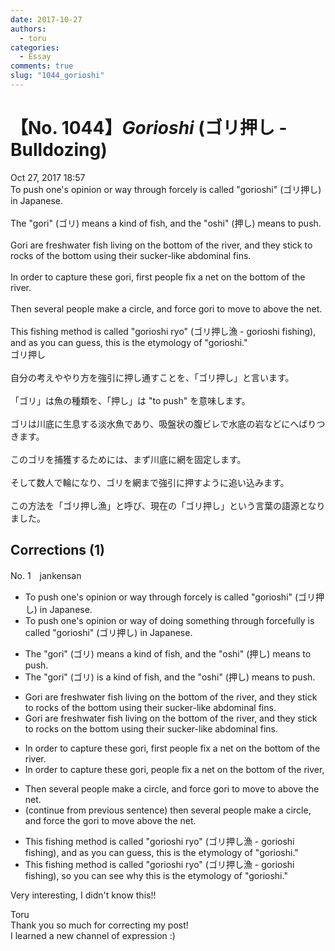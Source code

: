 ```yaml
---
date: 2017-10-27
authors:
  - toru
categories:
  - Essay
comments: true
slug: "1044_gorioshi"
---
```


# 【No. 1044】<strong><em>Gorioshi</strong></em> (ゴリ押し - Bulldozing)
<div class="date">Oct 27, 2017 18:57</div>
<div id="post"><div id="body_show_ori">
To push one's opinion or way through forcely is called "gorioshi" (ゴリ押し) in Japanese.<br/><br/>The "gori" (ゴリ) means a kind of fish, and the "oshi" (押し) means to push.<br/><br/>Gori are freshwater fish living on the bottom of the river, and they stick to rocks of the bottom using their sucker-like abdominal fins.<br/><br/>In order to capture these gori, first people fix a net on the bottom of the river.<br/><br/>Then several people make a circle, and force gori to move to above the net.<br/><br/>This fishing method is called "gorioshi ryo" (ゴリ押し漁 - gorioshi fishing), and as you can guess, this is the etymology of "gorioshi."
</div></div>

<!-- more -->

<div id="post_ja"><div id="body_show_mo">
ゴリ押し<br/><br/>自分の考えややり方を強引に押し通すことを、「ゴリ押し」と言います。<br/><br/>「ゴリ」は魚の種類を、「押し」は "to push" を意味します。<br/><br/>ゴリは川底に生息する淡水魚であり、吸盤状の腹ビレで水底の岩などにへばりつきます。<br/><br/>このゴリを捕獲するためには、まず川底に網を固定します。<br/><br/>そして数人で輪になり、ゴリを網まで強引に押すように追い込みます。<br/><br/>この方法を「ゴリ押し漁」と呼び、現在の「ゴリ押し」という言葉の語源となりました。
</div></div>

## Corrections (1)
<div id="block"><div class="first_name"> No. 1　<span class="just_name">jankensan</span></div><div id="block2">
<ul class="correction_field">
<li class="incorrect">To push one's opinion or way through forcely is called "gorioshi" (ゴリ押し) in Japanese.</li>
<li class="corrected correct">
To push one's opinion or way of doing something through forcefully is called "gorioshi" (ゴリ押し) in Japanese.
</li>
</ul>
<ul class="correction_field">
<li class="incorrect">The "gori" (ゴリ) means a kind of fish, and the "oshi" (押し) means to push.</li>
<li class="corrected correct">
The "gori" (ゴリ) is a kind of fish, and the "oshi" (押し) means to push.
</li>
</ul>
<ul class="correction_field">
<li class="incorrect">Gori are freshwater fish living on the bottom of the river, and they stick to rocks of the bottom using their sucker-like abdominal fins.</li>
<li class="corrected correct">
Gori are freshwater fish living on the bottom of the river, and they stick to rocks on the bottom using their sucker-like abdominal fins.
</li>
</ul>
<ul class="correction_field">
<li class="incorrect">In order to capture these gori, first people fix a net on the bottom of the river.</li>
<li class="corrected correct">
In order to capture these gori, people fix a net on the bottom of the river, 
</li>
</ul>
<ul class="correction_field">
<li class="incorrect">Then several people make a circle, and force gori to move to above the net.</li>
<li class="corrected correct">
(continue from previous sentence) then several people make a circle, and force the gori to move above the net.
</li>
</ul>
<ul class="correction_field">
<li class="incorrect">This fishing method is called "gorioshi ryo" (ゴリ押し漁 - gorioshi fishing), and as you can guess, this is the etymology of "gorioshi."</li>
<li class="corrected correct">
This fishing method is called "gorioshi ryo" (ゴリ押し漁 - gorioshi fishing), so you can see why this is the etymology of "gorioshi."
</li>
</ul>
<p class="comment_small">
 Very interesting, I didn't know this!!
 <br/>
</p>

</div><div class="name"><span class="just_name">Toru</span><br>
Thank you so much for correcting my post!<br/>I learned a new channel of expression :)
</div>
</div>
